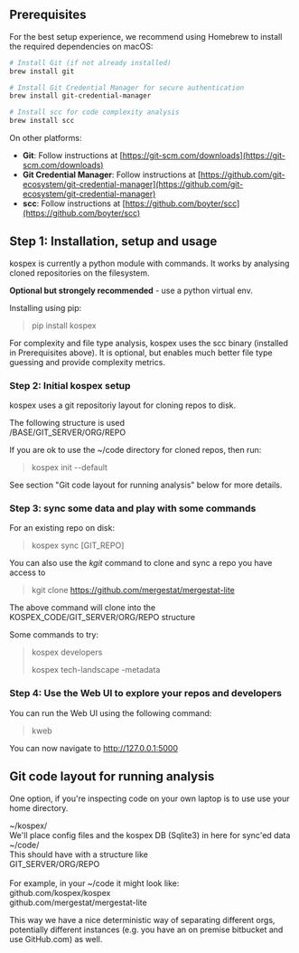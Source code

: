 ## Prerequisites

For the best setup experience, we recommend using Homebrew to install the required dependencies on macOS:


```bash
# Install Git (if not already installed)
brew install git

# Install Git Credential Manager for secure authentication
brew install git-credential-manager

# Install scc for code complexity analysis
brew install scc
```


On other platforms:
- **Git**: Follow instructions at [https://git-scm.com/downloads](https://git-scm.com/downloads)
- **Git Credential Manager**: Follow instructions at [https://github.com/git-ecosystem/git-credential-manager](https://github.com/git-ecosystem/git-credential-manager)
- **scc**: Follow instructions at [https://github.com/boyter/scc](https://github.com/boyter/scc)

## Step 1: Installation, setup and usage

kospex is currently a python module with commands. It works by analysing cloned repositories on the filesystem.

**Optional but strongely recommended** - use a python virtual env.

Installing using pip:

> pip install kospex

For complexity and file type analysis, kospex uses the scc binary (installed in Prerequisites above).
It is optional, but enables much better file type guessing and provide complexity metrics.

### Step 2: Initial kospex setup

kospex uses a git repositoriy layout for cloning repos to disk.

The following structure is used \
/BASE/GIT_SERVER/ORG/REPO

If you are ok to use the ~/code directory for cloned repos, then run:
> kospex init --default

See section "Git code layout for running analysis" below for more details.

### Step 3: sync some data and play with some commands

For an existing repo on disk:
> kospex sync [GIT_REPO]

You can also use the _kgit_ command to clone and sync a repo you have access to

> kgit clone https://github.com/mergestat/mergestat-lite

The above command will clone into the KOSPEX_CODE/GIT_SERVER/ORG/REPO structure

Some commands to try:

> kospex developers
>
> kospex tech-landscape -metadata

### Step 4: Use the Web UI to explore your repos and developers

You can run the Web UI using the following command:

> kweb

You can now navigate to http://127.0.0.1:5000


## Git code layout for running analysis

One option, if you're inspecting code on your own laptop is to use use your home directory.

~/kospex/ \
We'll place config files and the kospex DB (Sqlite3) in here for sync'ed data \
~/code/ \
This should have with a structure like \
GIT_SERVER/ORG/REPO \
 \
For example, in your ~/code it might look like: \
github.com/kospex/kospex \
github.com/mergestat/mergestat-lite

This way we have a nice deterministic way of separating different orgs, potentially different instances (e.g. you have an on premise bitbucket and use GitHub.com) as well.
